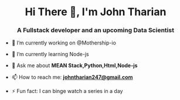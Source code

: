 <h1 align="center"> Hi There 👋, I'm John Tharian</h1>
<h3 align="center">A Fullstack developer and an upcoming Data Scientist</h3>



- 🔭 I’m currently working on @Mothership-io

- 🌱 I’m currently learning Node-js

- 💬 Ask me about **MEAN Stack,Python,Html,Node-js**

- 📫 How to reach me: **johntharian247@gmail.com**

- ⚡ Fun fact: I can binge watch a series in a day

